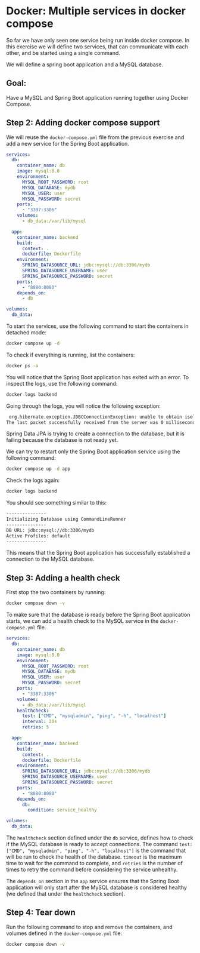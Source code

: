 # Docker: Multiple services in docker compose

So far we have only seen one service being run inside docker compose. In this exercise we will define two services, that can communicate with each other, and be started using a single command.

We will define a spring boot application and a MySQL database.

## Goal:

Have a MySQL and Spring Boot application running together using Docker Compose.


## Step 2: Adding docker compose support

We will reuse the `docker-compose.yml` file from the previous exercise and add a new service for the Spring Boot application.

```yaml
services:
  db:
    container_name: db
    image: mysql:8.0
    environment:
      MYSQL_ROOT_PASSWORD: root
      MYSQL_DATABASE: mydb
      MYSQL_USER: user
      MYSQL_PASSWORD: secret
    ports:
      - "3307:3306"
    volumes:
      - db_data:/var/lib/mysql

  app:
    container_name: backend
    build:
      context: .
      dockerfile: Dockerfile
    environment:
      SPRING_DATASOURCE_URL: jdbc:mysql://db:3306/mydb
      SPRING_DATASOURCE_USERNAME: user
      SPRING_DATASOURCE_PASSWORD: secret
    ports:
      - "8080:8080"
    depends_on:
      - db

volumes:
  db_data:
```

To start the services, use the following command to start the containers in detached mode:

```bash
docker compose up -d
```

To check if everything is running, list the containers:

```bash
docker ps -a
```

You will notice that the Spring Boot application has exited with an error. To inspect the logs, use the following command:

```bash
docker logs backend
```

Going through the logs, you will notice the following exception:

```bash
 org.hibernate.exception.JDBCConnectionException: unable to obtain isolated JDBC connection [Communications link failure
The last packet successfully received from the server was 0 milliseconds ago. The driver has not received any packets from the server.]
```

Spring Data JPA is trying to create a connection to the database, but it is failing because the database is not ready yet.

We can try to restart only the Spring Boot application service using the following command:

```bash
docker compose up -d app
```

Check the logs again:

```bash
docker logs backend
```

You should see something similar to this:

```bash
---------------
Initializing Database using CommandLineRunner
---------------
DB URL: jdbc:mysql://db:3306/mydb
Active Profiles: default
---------------
```

This means that the Spring Boot application has successfully established a connection to the MySQL database.

## Step 3: Adding a health check

First stop the two containers by running:
```bash
docker compose down -v
```

To make sure that the database is ready before the Spring Boot application starts, we can add a health check to the MySQL service in the `docker-compose.yml` file.

```yaml
services:
  db:
    container_name: db
    image: mysql:8.0
    environment:
      MYSQL_ROOT_PASSWORD: root
      MYSQL_DATABASE: mydb
      MYSQL_USER: user
      MYSQL_PASSWORD: secret
    ports:
      - "3307:3306"
    volumes:
      - db_data:/var/lib/mysql
    healthcheck:
      test: ["CMD", "mysqladmin", "ping", "-h", "localhost"]
      interval: 20s
      retries: 5

  app:
    container_name: backend
    build:
      context: .
      dockerfile: Dockerfile
    environment:
      SPRING_DATASOURCE_URL: jdbc:mysql://db:3306/mydb
      SPRING_DATASOURCE_USERNAME: user
      SPRING_DATASOURCE_PASSWORD: secret
    ports:
      - "8080:8080"
    depends_on:
      db:
        condition: service_healthy

volumes:
  db_data:
```

The `healthcheck` section defined under the `db` service, defines how to check if the MySQL database is ready to accept connections. The command `test: ["CMD", "mysqladmin", "ping", "-h", "localhost"]` is the command that will be run to check the health of the database. `timeout` is the maximum time to wait for the command to complete, and `retries` is the number of times to retry the command before considering the service unhealthy.

The `depends_on` section in the `app` service ensures that the Spring Boot application will only start after the MySQL database is considered healthy (we defined that under the `healthcheck` section).

## Step 4: Tear down

Run the following command to stop and remove the containers, and volumes defined in the `docker-compose.yml` file:

```bash
docker compose down -v
```
